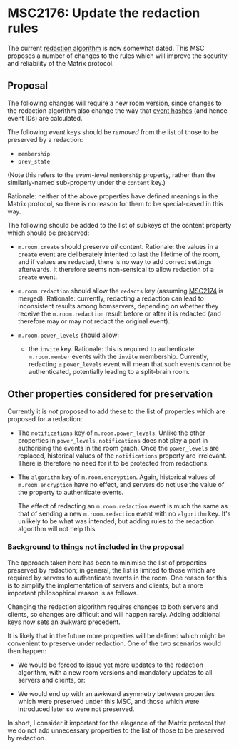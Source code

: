 # MSC2176: Update the redaction rules

The current [redaction
algorithm](https://matrix.org/docs/spec/client_server/r0.5.0#redactions) is now
somewhat dated. This MSC proposes a number of changes to the rules which will
improve the security and reliability of the Matrix protocol.

## Proposal

The following changes will require a new room version, since changes to the
redaction algorithm also change the way that [event
hashes](https://matrix.org/docs/spec/server_server/r0.1.2#calculating-the-reference-hash-for-an-event)
(and hence event IDs) are calculated.

The following *event* keys should be *removed* from the list of those to be
preserved by a redaction:

 * `membership`
 * `prev_state`

(Note this refers to the *event-level* `membership` property, rather than the
similarly-named sub-property under the `content` key.)

Rationale: neither of the above properties have defined meanings in the Matrix
protocol, so there is no reason for them to be special-cased in this way.

The following should be added to the list of subkeys of the content property
which should be preserved:

 * `m.room.create` should preserve *all* content. Rationale: the values in a
   `create` event are deliberately intented to last the lifetime of the room,
   and if values are redacted, there is no way to add correct settings
   afterwards. It therefore seems non-sensical to allow redaction of a `create`
   event.

 * `m.room.redaction` should allow the `redacts` key (assuming
   [MSC2174](https://github.com/matrix-org/matrix-doc/pull/2174) is merged).
   Rationale: currently, redacting a redaction can lead to inconsistent results
   among homservers, depending on whether they receive the `m.room.redaction`
   result before or after it is redacted (and therefore may or may not redact
   the original event).

 * `m.room.power_levels` should allow:

   * the `invite` key. Rationale: this is required to authenticate
     `m.room.member` events with the `invite` membership. Currently, redacting
     a `power_levels` event will mean that such events cannot be authenticated,
     potentially leading to a split-brain room.

## Other properties considered for preservation

Currently it is *not* proposed to add these to the list of properties which are
proposed for a redaction:

 * The `notifications` key of `m.room.power_levels`. Unlike the other
   properties in `power_levels`, `notifications` does not play a part in
   authorising the events in the room graph. Once the `power_levels` are
   replaced, historical values of the `notifications` property are
   irrelevant. There is therefore no need for it to be protected from
   redactions.

 * The `algorithm` key of `m.room.encryption`. Again, historical values of
   `m.room.encryption` have no effect, and servers do not use the value of the
   property to authenticate events.

   The effect of redacting an `m.room.redaction` event is much the same as that
   of sending a new `m.room.redaction` event with no `algorithm` key. It's
   unlikely to be what was intended, but adding rules to the redaction
   algorithm will not help this.

### Background to things not included in the proposal

The approach taken here has been to minimise the list of properties preserved
by redaction; in general, the list is limited to those which are required by
servers to authenticate events in the room. One reason for this is to simplify
the implementation of servers and clients, but a more important philosophical
reason is as follows.

Changing the redaction algorithm requires changes to both servers and clients,
so changes are difficult and will happen rarely. Adding additional keys now
sets an awkward precedent.

It is likely that in the future more properties will be defined which might be
convenient to preserve under redaction. One of the two scenarios would then
happen:

 * We would be forced to issue yet more updates to the redaction algorithm,
   with a new room versions and mandatory updates to all servers and clients, or:

 * We would end up with an awkward asymmetry between properties which were
   preserved under this MSC, and those which were introduced later so were not
   preserved.

In short, I consider it important for the elegance of the Matrix protocol that
we do not add unnecessary properties to the list of those to be preserved by
redaction.
